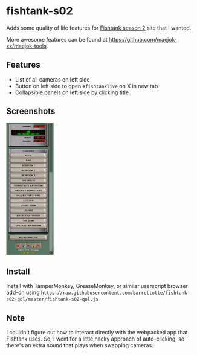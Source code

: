 # fishtank-s02

Adds some quality of life features for [Fishtank season 2](https://www.fishtank.live/) site that I wanted.

More awesome features can be found at https://github.com/maejok-xx/maejok-tools

## Features

- List of all cameras on left side
- Button on left side to open `#fishtanklive` on X in new tab
- Collapsible panels on left side by clicking title

## Screenshots

<img src="images/cam-list.png" alt="camera list" width="125px" height="350px"/>

## Install

Install with TamperMonkey, GreaseMonkey, or similar userscript browser add-on using `https://raw.githubusercontent.com/barrettotte/fishtank-s02-qol/master/fishtank-s02-qol.js`

## Note

I couldn't figure out how to interact directly with the webpacked app that Fishtank uses.
So, I went for a little hacky approach of auto-clicking, so there's an extra sound that plays when swapping cameras.
